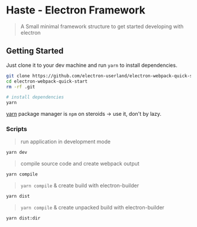 # Haste - Electron Framework
> A Small minimal framework structure to get started developing with electron

## Getting Started
Just clone it to your dev machine and run `yarn` to install dependencies.

```bash
git clone https://github.com/electron-userland/electron-webpack-quick-start.git
cd electron-webpack-quick-start
rm -rf .git

# install dependencies
yarn
```

 [yarn](https://yarnpkg.com/) package manager is `npm` on steroids -> use it, don't by lazy.

### Scripts

> run application in development mode
```bash
yarn dev
```

> compile source code and create webpack output
```bash
yarn compile
```

> `yarn compile` & create build with electron-builder
```bash
yarn dist
```

> `yarn compile` & create unpacked build with electron-builder
```bash
yarn dist:dir
```

